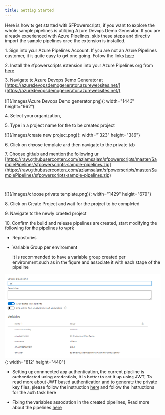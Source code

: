 ```yaml
---
title: Getting Started 
---
```


Here is how to get started with SFPowerscripts, if you want to explore the whole sample pipelines is  utilizing Azure Devops Demo Generator. If you are already experienced with Azure Pipelines, skip these steps and directly import the sample pipelines once the extension is installed.

1\. Sign into your Azure Pipelines Account. If you are not an Azure Pipelines customer, it is quite easy to get one going. Follow the links [here](https://azure.microsoft.com/en-au/services/devops/)

2\. Install the sfpowerscripts extension into your Azure Pipelines org from [here](https://marketplace.visualstudio.com/items?itemName=AzlamSalam.sfpowerscripts)

3\. Navigate to Azure Devops Demo Generator at [https://azuredevopsdemogenerator.azurewebsites.net/](https://azuredevopsdemogenerator.azurewebsites.net/)<br><br>![](/images/Azure Devops Demo generator.png){: width="1443" height="962"}

4\. Select your organization,

5\. Type in a project name for the to be created project

![](/images/create new project.png){: width="1323" height="386"}

6\. Click on choose template and then navigate to the private tab

7\. Choose github and mention the following url [https://raw.githubusercontent.com/azlamsalam/sfpowerscripts/master/SamplePipelines/sfpowerscripts-sample-pipelines.zip](https://raw.githubusercontent.com/azlamsalam/sfpowerscripts/master/SamplePipelines/sfpowerscripts-sample-pipelines.zip)

&nbsp;

![](/images/choose private template.png){: width="1429" height="679"}

8\. Click on Create Project and wait for the project to be completed

9\. Navigate to the newly craeted project

10\. Confirm the build and release pipelines are created, start modifying the following for the pipelines to wprk

* Repostories

* Variable Group per environment

  It is recommended to have a variable group created per environment,such as in the figure and associate it with each stage of the pipeline

![](/images/variable_group_for_envs.png){: width="812" height="440"}

* Setting up connnected app authentication, the current pipeline is authenticated using credentials, it is better to set it up using JWT, To read more about JWT based authentication and to generate the private key files, please follow the instruction&nbsp;[here](https://developer.salesforce.com/docs/atlas.en-us.sfdx_dev.meta/sfdx_dev/sfdx_dev_auth_jwt_flow.htm) and follow the instructions for the auth task here

* Fixing the variables association in the created pipelines, Read more about the pipelines [here](/Pipelines/Continous%20Integration%20Source%20Package%20Pipeline/)

